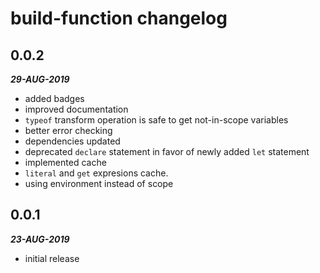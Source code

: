 # build-function changelog

## 0.0.2

***29-AUG-2019***

* added badges
* improved documentation
* `typeof` transform operation is safe to get not-in-scope variables
* better error checking
* dependencies updated
* deprecated `declare` statement in favor of newly added `let` statement
* implemented cache
* `literal` and `get` expresions cache.
* using environment instead of scope

## 0.0.1

***23-AUG-2019***

* initial release
